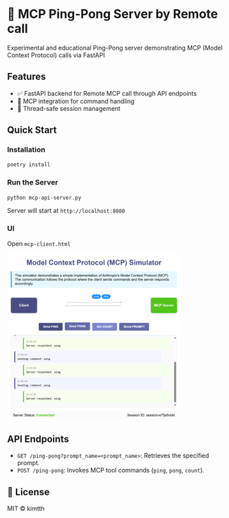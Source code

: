 # 🏓 MCP Ping-Pong Server by Remote call

Experimental and educational Ping-Pong server demonstrating MCP (Model Context Protocol) calls via FastAPI

## Features

- ✅ FastAPI backend for Remote MCP call through API endpoints
- 🔄 MCP integration for command handling
- 🔐 Thread-safe session management

## Quick Start

### Installation

```bash
poetry install
```

### Run the Server

```bash
python mcp-api-server.py
```

Server will start at `http://localhost:8080`

### UI

Open `mcp-client.html`

<img alt="ui" src="doc/pingpong-ui.png" width="400"/>

## API Endpoints

- `GET /ping-pong?prompt_name=<prompt_name>`: Retrieves the specified prompt.
- `POST /ping-pong`: Invokes MCP tool commands (`ping`, `pong`, `count`).

## 📄 License

MIT © kimtth